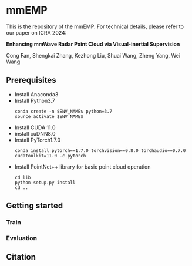 # mmEMP
This is the repository of the mmEMP. For technical details, please refer to our paper on ICRA 2024:

**Enhancing mmWave Radar Point Cloud via Visual-inertial Supervision**

Cong Fan, Shengkai Zhang, Kezhong Liu, Shuai Wang, Zheng Yang, Wei Wang
## Prerequisites
* Install Anaconda3
* Install Python3.7
  ```
  conda create -n $ENV_NAME$ python=3.7
  source activate $ENV_NAME$
  ```
* Install CUDA 11.0
* install cuDNN8.0
* Install PyTorch1.7.0
  ```
  conda install pytorch==1.7.0 torchvision==0.8.0 torchaudio==0.7.0 cudatoolkit=11.0 -c pytorch
  ```
* Install PointNet++ library for basic point cloud operation
  ```
  cd lib
  python setup.py install
  cd ..
  ```
## Getting started
### Train

### Evaluation
## Citation
